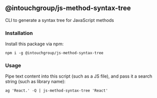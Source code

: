 ## @intouchgroup/js-method-syntax-tree

CLI to generate a syntax tree for JavaScript methods


### Installation

Install this package via npm:
```
npm i -g @intouchgroup/js-method-syntax-tree
```


### Usage

Pipe text content into this script (such as a JS file), and pass it a search string (such as library name):
```
ag 'React.' -Q | js-method-syntax-tree 'React'
```